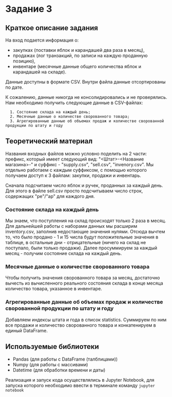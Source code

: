 Задание 3
==============
Краткое описание задания
-------------

На вход подается информация о:
- закупках (поставки яблок и карандашей два раза в месяц),
- продажах (лог транзакций, по записи на каждую проданную позицию),
- инвентаре (месячные данные общего количества яблок и карандашей на складе).
    
Данные доступны в формате CSV. Внутри файла данные отсортированы по дате.

К сожалению, данные никогда не консолидировались и не проверялись. Нам необходимо получить следующие данные в CSV-файлах:
    
      1. Состояние склада на каждый день;
      2. Месячные данные о количестве сворованного товара;
      3. Агрегированные данные об объемах продаж и количестве сворованной продукции по штату и году
  
Теоретический материал
----------------
Названия входных файлов можно условно поделить на 2 части: префикс, который имеет следующий вид: "<Штат>-<Название магазина>-" 
и суффикс - "supply.csv", "sell.csv", "invenory.csv". Мы отдельно работаем с каждым суффиксом, с помощью которого 
получаем доступ к 3 файлам: закупки, продажи и инвентарь.

Сначала подсчитаем число яблок и ручек, проданных за каждый день. Для этого в файле sell.csv просто подсчитываем число строк, 
содержащих "pe"/"ap" для каждого дня. 
    
### Состояние склада на каждый день

Мы знаем, что поступления на склад происходят только 2 раза в месяц. Для дальнейшей работы с наборами данных 
мы расширим inventory.csv, заполнив недостающие значения нулями. 
Отсюда вычтем то, что было продано - 1 и 15 числа будут положительные значения в таблице, 
в остальные дни - отрицательные (ничего на склад не поступало, были только продажи). 
Далее просуммируем за каждый месяц - получим состояние склада на каждый день.




### Месячные данные о количестве сворованного товара

Чтобы получить значения сворованного товара за месяц, достаточно вычесть из вычисленного реального состояния склада 
в конце месяца количество товара, указанное в инвентаре.

### Агрегированные данные об объемах продаж и количестве сворованной продукции по штату и году

Добавляем индексы штата и года в список statistics. Суммируем по ним все продажи и количество сворованного товара 
и конкатенируем в единый DataFrame.

Используемые библиотеки
--------------------
- Pandas (для работы с DataFrame (талблицами))
- Numpy (для работы c массивами)
- Datetime (для обработки времени и даты)

Реализация и запуск кода осуществлялись в Jupyter Notebook, для запуска которого необходимо ввести в терминале команду
`jupyter notebook`

